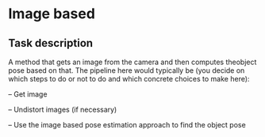 # Image based

## Task description

A method that gets an image from the camera and then computes theobject pose based on that.
The pipeline here would typically be (you decide on which steps to do or not to do and
which concrete choices to make here):

– Get image

– Undistort images (if necessary)

– Use the image based pose estimation approach to find the object pose
